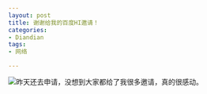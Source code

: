 ```yaml
---
layout: post
title: 谢谢给我的百度HI邀请！
categories:
- Diandian
tags:
- 网络

---
```

<img src="http://m1.img.srcdd.com/farm4/d/2012/0627/10/AFCF8239B25259511685DB1C0B6E1933_B500_900_494_299.PNG" />昨天还去申请，没想到大家都给了我很多邀请，真的很感动。
